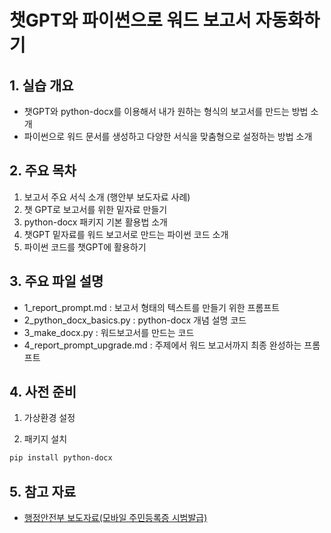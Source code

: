 # 챗GPT와 파이썬으로 워드 보고서 자동화하기

## 1. 실습 개요
- 챗GPT와 python-docx를 이용해서 내가 원하는 형식의 보고서를 만드는 방법 소개
- 파이썬으로 워드 문서를 생성하고 다양한 서식을 맞춤형으로 설정하는 방법 소개

## 2. 주요 목차
1. 보고서 주요 서식 소개 (행안부 보도자료 사례)
2. 챗 GPT로 보고서를 위한 밑자료 만들기
3. python-docx 패키지 기본 활용법 소개
4. 챗GPT 밑자료를 워드 보고서로 만드는 파이썬 코드 소개
5. 파이썬 코드를 챗GPT에 활용하기
 


## 3. 주요 파일 설명

- 1_report_prompt.md : 보고서 형태의 텍스트를 만들기 위한 프롬프트
- 2_python_docx_basics.py : python-docx 개념 설명 코드
- 3_make_docx.py : 워드보고서를 만드는 코드 
- 4_report_prompt_upgrade.md : 주제에서 워드 보고서까지 최종 완성하는 프롬프트



## 4. 사전 준비
1. 가상환경 설정

2. 패키지 설치

```bash
pip install python-docx
```


## 5. 참고 자료
- [행정안전부 보도자료(모바일 주민등록증 시범발급)](https://www.mois.go.kr/frt/bbs/type010/commonSelectBoardArticle.do?bbsId=BBSMSTR_000000000008&nttId=114628)
